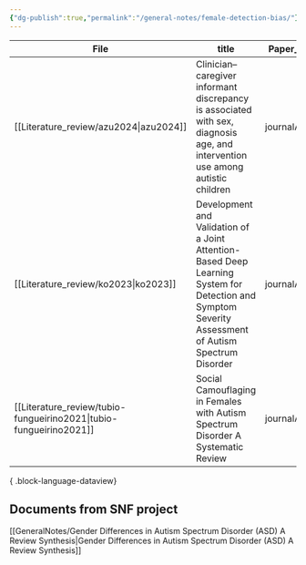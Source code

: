 ```yaml
---
{"dg-publish":true,"permalink":"/general-notes/female-detection-bias/"}
---
```



| File                                                                  | title                                                                                                                                                | Paper_type     |
| --------------------------------------------------------------------- | ---------------------------------------------------------------------------------------------------------------------------------------------------- | -------------- |
| [[Literature_review/azu2024\|azu2024]]                             | Clinician–caregiver informant discrepancy is associated with sex, diagnosis age, and intervention use among autistic children                        | journalArticle |
| [[Literature_review/ko2023\|ko2023]]                               | Development and Validation of a Joint Attention-Based Deep Learning System for Detection and Symptom Severity Assessment of Autism Spectrum Disorder | journalArticle |
| [[Literature_review/tubio-fungueirino2021\|tubio-fungueirino2021]] | Social Camouflaging in Females with Autism Spectrum Disorder A Systematic Review                                                                     | journalArticle |

{ .block-language-dataview}

## Documents from SNF project

[[GeneralNotes/Gender Differences in Autism Spectrum Disorder (ASD) A Review Synthesis\|Gender Differences in Autism Spectrum Disorder (ASD) A Review Synthesis]]